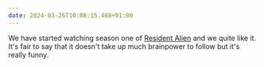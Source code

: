 ```yaml
---
date: 2024-03-26T10:08:15.488+01:00
---
```


We have started watching season one of [Resident Alien](https://youtu.be/T4J7QjGNTs4?si=fbPInvDm89N3AW8t "Resident Alien's trailer on Youtube") and we quite like it. It's fair to say that it doesn't take up much brainpower to follow but it's really funny.

